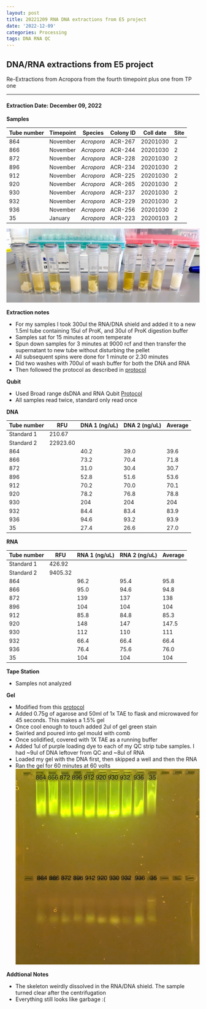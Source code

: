 ```yaml
---
layout: post
title: 20221209 RNA DNA extractions from E5 project
date: '2022-12-09'
categories: Processing
tags: DNA RNA QC
---
```


## DNA/RNA extractions from E5 project

Re-Extractions from Acropora from the fourth timepoint plus one from TP one

---

#### Extraction Date: December 09, 2022 

**Samples**

| Tube number 	| Timepoint	   	| Species	    | Colony ID 	| Coll date		| Site       	|
|-------------	|------------	|-------------	|-------------	|-------------	|-------------	|
| 864		 	| November	 	| *Acropora*	| ACR-267      	| 20201030   	| 2				|
| 866			| November	 	| *Acropora*	| ACR-244	    | 20201030		| 2				|
| 872		 	| November	 	| *Acropora*	| ACR-228    	| 20201030  	| 2				|
| 896		 	| November	 	| *Acropora*	| ACR-234    	| 20201030   	| 2				|
| 912			| November 		| *Acropora*	| ACR-225	    | 20201030		| 2				|
| 920		 	| November	  	| *Acropora*	| ACR-265   	| 20201030  	| 2				|
| 930		 	| November		| *Acropora*	| ACR-237     	| 20201030   	| 2				|
| 932			| November	 	| *Acropora*	| ACR-229	    | 20201030		| 2				|
| 936		 	| November		| *Acropora*	| ACR-256	   	| 20201030	 	| 2				|
| 35		 	| January		| *Acropora*	| ACR-223     	| 20200103   	| 2				|





![20221209_samples.jpg](https://github.com/Kterpis/Putnam_Lab_Notebook/blob/master/images/samples/20221209_samples.jpg?raw=true)


**Extraction notes**
 - For my samples I took 300ul the RNA/DNA shield and added it to a new 1.5ml tube containing 15ul of ProK, and 30ul of ProK digestion buffer
 - Samples sat for 15 minutes at room temperate
 - Spun down samples for 3 minutes at 9000 rcf and then transfer the supernatant to new tube without disturbing the pellet
 - All subsequent spins were done for 1 minute or 2.30 minutes
 - Did two washes with 700ul of wash buffer for both the DNA and RNA
 - Then followed the protocol as described in [protocol](https://github.com/emmastrand/EmmaStrand_Notebook/blob/master/_posts/2019-05-31-Zymo-Duet-RNA-DNA-Extraction-Protocol.md)


**Qubit**
 - Used Broad range dsDNA and RNA Qubit [Protocol](https://meschedl.github.io/MESPutnam_Open_Lab_Notebook/Qubit-Protocol/)
 - All samples read twice, standard only read once
 
**DNA**

| Tube number 	| RFU		   	| DNA 1 (ng/uL) | DNA 2 (ng/uL) | Average     	|
|-------------	|------------	|-------------	|-------------	|-------------	|
| Standard 1  	| 210.67	 	| 		      	| 		      	|	         	|
| Standard 2 	| 22923.60	 	| 		    	| 		    	| 	        	|
| 864	 		|		     	| 40.2	     	| 39.0	     	| 39.6        	|
| 866		 	| 			   	| 73.2 	 	    | 70.4        	| 71.8			|
| 872		  	|		     	| 31.0 	      	| 30.4        	| 30.7 	    	|
| 896		 	| 			   	| 52.8    	 	| 51.6     	  	| 53.6	      	|
| 912		  	|		     	| 70.2    	 	| 70.0	       	| 70.1      	|
| 920		 	| 			   	| 78.2     	 	| 76.8	      	| 78.8	       	|
| 930		  	|		     	| 204     	  	| 204        	| 204	       	|
| 932		 	| 			   	| 84.4       	| 83.4         	| 83.9	     	|
| 936		  	|		     	| 94.6  	    | 93.2         	| 93.9        	|
| 35		  	|		     	| 27.4     	  	| 26.6        	| 27.0      	|



**RNA**


| Tube number 	| RFU		   	| RNA 1 (ng/uL) | RNA 2 (ng/uL) | Average     	|
|-------------	|------------	|-------------	|-------------	|-------------	|
| Standard 1  	| 426.92	 	| 		      	| 		      	|	         	|
| Standard 2 	| 9405.32	 	| 		    	| 		    	| 	        	|
| 864		 	|		     	| 96.2	     	| 95.4	     	| 95.8        	|
| 866		 	| 			   	| 95.0 	 	    | 94.6        	| 94.8			|
| 872		  	|		     	| 139	      	| 137	      	| 138 	    	|
| 896		 	| 			   	| 104     	 	| 104     	  	| 104	      	|
| 912		  	|		     	| 85.8     	 	| 84.8       	| 85.3       	|
| 920		 	| 			   	| 148     	 	| 147	      	| 147.5	       	|
| 930		  	|		     	| 112     	  	| 110        	| 111	       	|
| 932		 	| 			   	| 66.4       	| 66.4         	| 66.4      	|
| 936		  	|		     	| 76.4	  	    | 75.6	       	| 76.0        	|
| 35		  	|		     	| 104    	  	| 104        	| 104	       	|



**Tape Station**
 - Samples not analyzed
 

**Gel**
 - Modified from this [protocol](https://meschedl.github.io/MESPutnam_Open_Lab_Notebook/Gel-Protocol/)
 - Added 0.75g of agarose and 50ml of 1x TAE to flask and microwaved for 45 seconds. This makes a 1.5% gel
 - Once cool enough to touch added 2ul of gel green stain
 - Swirled and poured into gel mould with comb
 - Once solidified, covered with 1X TAE as a running buffer
 - Added 1ul of purple loading dye to each of my QC strip tube samples. I had ~9ul of DNA leftover from QC and ~8ul of RNA
 - Loaded my gel with the DNA first, then skipped a well and then the RNA
 - Ran the gel for 60 minutes at 60 volts
 ![202201209_gel.jpg](https://github.com/Kterpis/Putnam_Lab_Notebook/blob/master/images/gels/20221209_gel.jpg?raw=true)
 
 **Addtional Notes**
  - The skeleton weirdly dissolved in the RNA/DNA shield. The sample turned clear after the centrifugation
  - Everything still looks like garbage :(

